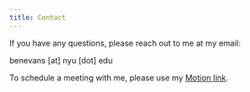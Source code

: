 ```yaml
---
title: Contact
---
```

If you have any questions, please reach out to me at my email: 

benevans [at] nyu [dot] edu

To schedule a meeting with me, please use my [Motion link](https://app.usemotion.com/meet/ben-evans/meeting).